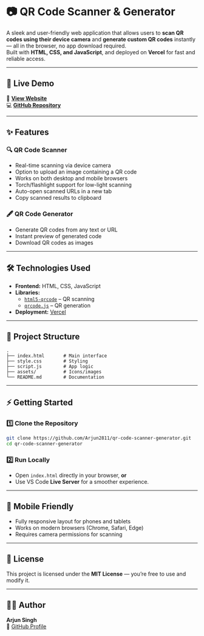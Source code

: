 # 📷 QR Code Scanner & Generator

A sleek and user-friendly web application that allows users to **scan QR codes using their device camera** and **generate custom QR codes** instantly — all in the browser, no app download required.  
Built with **HTML, CSS, and JavaScript**, and deployed on **Vercel** for fast and reliable access.

---

## 🚀 Live Demo
🔗 **[View Website](https://qr-code-scanner-generator-pi.vercel.app)**  
💻 **[GitHub Repository](https://github.com/Arjun2811/qr-code-scanner-generator)**

---

## ✨ Features

### 🔍 QR Code Scanner
- Real-time scanning via device camera  
- Option to upload an image containing a QR code  
- Works on both desktop and mobile browsers  
- Torch/flashlight support for low-light scanning  
- Auto-open scanned URLs in a new tab  
- Copy scanned results to clipboard

### 🖋 QR Code Generator
- Generate QR codes from any text or URL  
- Instant preview of generated code  
- Download QR codes as images

---

## 🛠 Technologies Used
- **Frontend:** HTML, CSS, JavaScript  
- **Libraries:**  
  - [`html5-qrcode`](https://github.com/mebjas/html5-qrcode) – QR scanning  
  - [`qrcode.js`](https://github.com/davidshimjs/qrcodejs) – QR generation  
- **Deployment:** [Vercel](https://vercel.com)  

---

## 📂 Project Structure
```
.
├── index.html       # Main interface
├── style.css        # Styling
├── script.js        # App logic
├── assets/          # Icons/images
└── README.md        # Documentation
```

---

## ⚡ Getting Started

### 1️⃣ Clone the Repository
```bash
git clone https://github.com/Arjun2811/qr-code-scanner-generator.git
cd qr-code-scanner-generator
```

### 2️⃣ Run Locally
- Open `index.html` directly in your browser, **or**  
- Use VS Code **Live Server** for a smoother experience.

---

## 📱 Mobile Friendly
- Fully responsive layout for phones and tablets  
- Works on modern browsers (Chrome, Safari, Edge)  
- Requires camera permissions for scanning

---

## 📜 License
This project is licensed under the **MIT License** — you’re free to use and modify it.

---

## 👨‍💻 Author
**Arjun Singh**  
🔗 [GitHub Profile](https://github.com/Arjun2811)  

